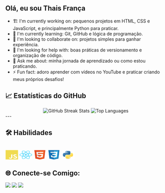 ## Olá, eu sou Thais França


- 🏗 I'm currently working on: pequenos projetos em HTML, CSS e JavaScript, e principalmente Python para praticar.
- 🌱 I'm currently learning: Git, GitHub e lógica de programação.
- 🤝 I'm looking to collaborate on: projetos simples para ganhar experiência.
- 😬 I'm looking for help with: boas práticas de versionamento e organização de código.
- 💬 Ask me about: minha jornada de aprendizado ou como estou praticando.
- ⚡ Fun fact: adoro aprender com vídeos no YouTube e praticar criando meus próprios desafios!

## 📈 Estatísticas do GitHub

<div align="center">
<img width=48% src="https://github-readme-streak-stats.herokuapp.com?user=Thaisfranca123&theme=dracula&mode=weekly" alt="GitHub Streak Stats" />
<img width=48% src="https://github-readme-stats.vercel.app/api/top-langs/?username=Thaisfranca123&show_icons=true&theme=dracula&layout=compact" alt="Top Languages" />
</div>
---

##  🛠️ Habilidades 
<div style="display: inline_block"><br>
  <img align="center" alt="Rafa-Js" height="30" width="40" src="https://raw.githubusercontent.com/devicons/devicon/master/icons/javascript/javascript-plain.svg">
  <img align="center" alt="Rafa-React" height="30" width="40" src="https://raw.githubusercontent.com/devicons/devicon/master/icons/react/react-original.svg">
  <img align="center" alt="Rafa-HTML" height="30" width="40" src="https://raw.githubusercontent.com/devicons/devicon/master/icons/html5/html5-original.svg">
  <img align="center" alt="Rafa-CSS" height="30" width="40" src="https://raw.githubusercontent.com/devicons/devicon/master/icons/css3/css3-original.svg">
  <img align="center" alt="Rafa-Python" height="30" width="40" src="https://raw.githubusercontent.com/devicons/devicon/master/icons/python/python-original.svg">
</div>

## 🌐 Conecte-se Comigo:
<div> 
  <a href="https://instagram.com/thais_dev_" target="_blank"><img src="https://img.shields.io/badge/-Instagram-%23E4405F?style=for-the-badge&logo=instagram&logoColor=white" target="_blank"></a>
  <a href="https://discord.gg/thaisfr_" target="_blank"><img src="https://img.shields.io/badge/Discord-7289DA?style=for-the-badge&logo=discord&logoColor=white" target="_blank"></a> 
  <a href = "mailto:thaisfrancadearruda@gmail.com"><img src="https://img.shields.io/badge/-Gmail-%23333?style=for-the-badge&logo=gmail&logoColor=white" target="_blank"></a>
</div>
